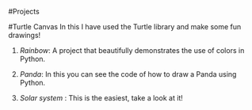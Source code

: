 #Projects

#Turtle Canvas
In this I have used the Turtle library and make some fun drawings!

1. *Rainbow*: A project that beautifully demonstrates the use of colors in Python.

2. *Panda*: In this you can see the code of how to draw a Panda using Python.

3. *Solar system* : This is the easiest, take a look at it!  
